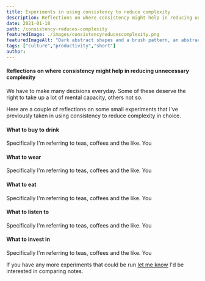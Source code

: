 ```yaml
---
title: Experiments in using consistency to reduce complexity
description: Reflections on where consistency might help in reducing unnecessary complexity
date: 2021-01-18
path: /consistency-reduces-complexity
featuredImage: ./images/consistencyreducescomplexity.png
featuredImageAlt: "Dark abstract shapes and a brush pattern, an abstract image."
tags: ["culture","productivity","short"]
author:
---
```

#### Reflections on where consistency might help in reducing unnecessary complexity

We have to make many decisions everyday. Some of these deserve the right to take up a lot of mental capacity, others not so.

Here are a couple of reflections on some small experiments that I've previously taken in using consistency to reduce complexity in choice.

#### What to buy to drink
Specifically I'm referring to teas, coffees and the like. You

#### What to wear
Specifically I'm referring to teas, coffees and the like. You

#### What to eat
Specifically I'm referring to teas, coffees and the like. You

#### What to listen to
Specifically I'm referring to teas, coffees and the like. You

#### What to invest in
Specifically I'm referring to teas, coffees and the like. You 

If you have any more experiments that could be run [let me know](/contact) I'd be interested in comparing notes.
